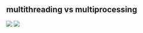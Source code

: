 ## multithreading vs multiprocessing

![](https://tamerlan.dev/content/images/size/w1000/2022/02/image-4.png)
![](https://files.realpython.com/media/MProc.7cf3be371bbc.png)
